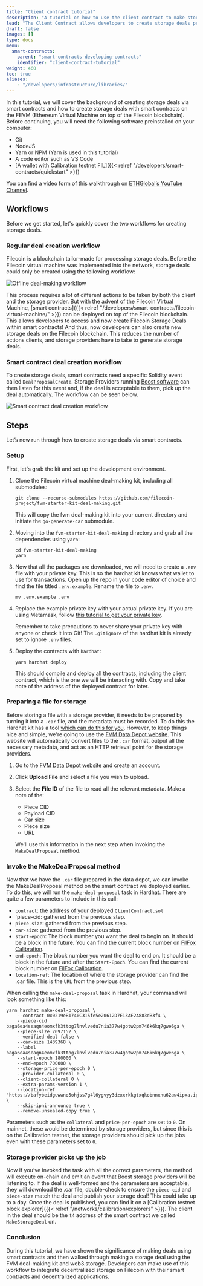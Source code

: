 ```yaml
---
title: "Client contract tutorial"
description: "A tutorial on how to use the client contract to make storage deals using smart contracts."
lead: "The Client Contract allows developers to create storage deals programmatically via smart contracts."
draft: false
images: []
type: docs
menu:
  smart-contracts:
    parent: "smart-contracts-developing-contracts"
    identifier: "client-contract-tutorial"
weight: 460
toc: true
aliases:
    - "/developers/infrastructure/libraries/"
---
```


In this tutorial, we will cover the background of creating storage deals via smart contracts and how to create storage deals with smart contracts on the FEVM (Ethereum Virtual Machine on top of the Filecoin blockchain). Before continuing, you will need the following software preinstalled on your computer:

- Git
- NodeJS
- Yarn or NPM (Yarn is used in this tutorial)
- A code editor such as VS Code
- [A wallet with Calibration testnet FIL]({{< relref "/developers/smart-contracts/quickstart" >}})

You can find a video form of this walkthrough on [ETHGlobal’s YouTube Channel](https://www.youtube.com/watch?v=27EV3gQGY9k). 

## Workflows

Before we get started, let's quickly cover the two workflows for creating storage deals.

### Regular deal creation workflow

Filecoin is a blockchain tailor-made for processing storage deals. Before the Filecoin virtual machine was implemented into the network, storage deals could only be created using the following workflow:

![Offline deal-making workflow](deal-workflow.png)

This process requires a lot of different actions to be taken by both the client and the storage provider. But with the advent of the Filecoin Virtual Machine, [smart contracts]({{< relref "/developers/smart-contracts/filecoin-virtual-machine/" >}}) can be deployed on top of the Filecoin blockchain. This allows developers to access and now create Filecoin Storage Deals within smart contracts! And thus, now developers can also create new storage deals on the Filecoin blockchain. This reduces the number of actions clients, and storage providers have to take to generate storage deals.

### Smart contract deal creation workflow

To create storage deals, smart contracts need a specific Solidity event called `DealProposalCreate`. Storage Providers running [Boost software](https://boost.filecoin.io/) can then listen for this event and, if the deal is acceptable to them, pick up the deal automatically. The workflow can be seen below.

![Smart contract deal creation workflow](new-deal-workflow.png)

## Steps

Let’s now run through how to create storage deals via smart contracts.

### Setup

First, let's grab the kit and set up the development environment.

1. Clone the Filecoin virtual machine deal-making kit, including all submodules:

    ```shell
    git clone --recurse-submodules https://github.com/filecoin-project/fvm-starter-kit-deal-making.git
    ```

    This will copy the fvm deal-making kit into your current directory and initiate the `go-generate-car` submodule. 

1. Moving into the `fvm-starter-kit-deal-making` directory and grab all the dependencies using `yarn`:

    ```shell
    cd fvm-starter-kit-deal-making
    yarn
    ```

1. Now that all the packages are downloaded, we will need to create a `.env` file with your private key. This is so the hardhat kit knows what wallet to use for transactions. Open up the repo in your code editor of choice and find the file titled `.env.example`. Rename the file to `.env`. 

    ```
    mv .env.example .env
    ```

1. Replace the example private key with your actual private key. If you are using Metamask, follow [this tutorial to get your private key](https://support.metamask.io/hc/en-us/articles/360015289632-How-to-export-an-account-s-private-key#:~:text=On%20the%20account%20page%2C%20click,click%20%E2%80%9CConfirm%E2%80%9D%20to%20proceed.). 

    Remember to take precautions to never share your private key with anyone or check it into Git! The `.gitignore` of the hardhat kit is already set to ignore `.env` files.

1. Deploy the contracts with `hardhat`:

    ```shell
    yarn hardhat deploy
    ```

    This should compile and deploy all the contracts, including the client contract, which is the one we will be interacting with. Copy and take note of the address of the deployed contract for later. 

### Preparing a file for storage

Before storing a file with a storage provider, it needs to be prepared by turning it into a `.car` file, and the metadata must be recorded. To do this the Hardhat kit has a tool [which can do this for you](https://github.com/filecoin-project/fevm-hardhat-kit/tree/main/tools). However, to keep things nice and simple, we're going to use the [FVM Data Depot website](https://data.lighthouse.storage/). This website will automatically convert files to the `.car` format, output all the necessary metadata, and act as an HTTP retrieval point for the storage providers.

1. Go to the [FVM Data Depot website](https://data.lighthouse.storage/) and create an account.
1. Click **Upload File** and select a file you wish to upload.
1. Select the **File ID** of the file to read all the relevant metadata. Make a note of the:

    - Piece CID
    - Payload CID
    - Car size
    - Piece size
    - URL

    We'll use this information in the next step when invoking the `MakeDealProposal` method. 

### Invoke the MakeDealProposal method

Now that we have the `.car` file prepared in the data depot, we can invoke the MakeDealProposal method on the smart contract we deployed earlier. To do this, we will run the `make-deal-proposal` task in Hardhat. There are quite a few parameters to include in this call:

- `contract`: the address of your deployed `ClientContract.sol`
- `piece-cid: gathered from the previous step.
- `piece-size`: gathered from the previous step.
- `car-size`: gathered from the previous step.
- `start-epoch`: The block number you want the deal to begin on. It should be a block in the future. You can find the current block number on [FilFox Calibration](https://calibration.filfox.info/en). 
- `end-epoch`: The block number you want the deal to end on. It should be a block in the future and after the `Start-Epoch`. You can find the current block number on [FilFox Calibration](https://calibration.filfox.info/en). 
- `location-ref`: The location of where the storage provider can find the .car file. This is the `URL` from the previous step.

When calling the `make-deal-proposal` task in Hardhat, your command will look something like this:

```shell
yarn hardhat make-deal-proposal \ 
    --contract 0x0219eB1740C315fe5e20612D7E13AE2A883dB3f4 \
    --piece-cid baga6ea4seaqn4eomxfk3ttog7lnvlvedu7nia377w4gotw2pm746k6kq7gwe6ga \
    --piece-size 2097152 \
    --verified-deal false \
    --car-size 1439368 \
    --label baga6ea4seaqn4eomxfk3ttog7lnvlvedu7nia377w4gotw2pm746k6kq7gwe6ga \
    --start-epoch 180000 \
    --end-epoch 700000 \
    --storage-price-per-epoch 0 \
    --provider-collateral 0 \
    --client-collateral 0 \
    --extra-params-version 1 \
    --location-ref "https://bafybeidguwwno5ohjss7g4l6ygvyy3dzxxrkkgtxqkobnnxnu62aw4ipxa.ipfs.w3s.link/ipfs/bafybeidguwwno5ohjss7g4l6ygvyy3dzxxrkkgtxqkobnnxnu62aw4ipxa/baga6ea4seaqn4eomxfk3ttog7lnvlvedu7nia377w4gotw2pm746k6kq7gwe6ga.car \
    --skip-ipni-announce true \
    --remove-unsealed-copy true \
```

Parameters such as the `collateral` and `price-per-epoch` are set to `0`. On mainnet, these would be determined by storage providers, but since this is on the Calibration testnet, the storage providers should pick up the jobs even with these parameters set to `0`.

### Storage provider picks up the job

Now if you’ve invoked the task with all the correct parameters, the method will execute on-chain and emit an event that Boost storage providers will be listening to. If the deal is well-formed and the parameters are acceptable, they will download the .car file, double-check to ensure the `piece-cid` and `piece-size` match the deal and publish your storage deal! This could take up to a day. Once the deal is published, you can find it on a [Calibration testnet block explorer]({{< relref "/networks/calibration/explorers" >}}). The client in the deal should be the `t4` address of the smart contract we called `MakeStorageDeal` on.

### Conclusion

During this tutorial, we have shown the significance of making deals using smart contracts and then walked through making a storage deal using the FVM deal-making kit and web3.storage. Developers can make use of this workflow to integrate decentralized storage on Filecoin with their smart contracts and decentralized applications. 

